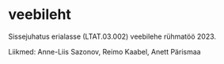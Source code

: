 # veebileht
Sissejuhatus erialasse (LTAT.03.002) veebilehe rühmatöö 2023.

Liikmed: Anne-Liis Sazonov, Reimo Kaabel, Anett Pärismaa 